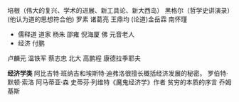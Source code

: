 培根（伟大的复兴、学术的进展、新工具论、新大西岛）
黑格尔（哲学史讲演录）(他认为道的思想符合他)
罗素
诸葛亮
王鼎均
(论道)金岳霖
南怀瑾
- 儒释道
	道家 杨朱 邵雍 倪海厦
	佛 元音老人
- 经济
	付鹏

卢麟元
温铁军
蔡志忠
北大 高鹏程
康德拉季耶夫

**经济学类**
阿比吉特·班纳吉和埃斯特·迪弗洛很擅长概括经济发展的秘密。
罗伯特·默顿·索洛
阿马蒂亚·森
史蒂芬·列维特《魔鬼经济学》作者
贫穷的本质的序言
乔姆基斯